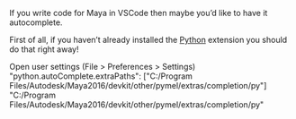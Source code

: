 If you write code for Maya in VSCode then maybe you’d like to have it autocomplete.

First of all, if you haven’t already installed the [Python](https://marketplace.visualstudio.com/items?itemName=donjayamanne.python) extension you should do that right away!

Open user settings (File > Preferences > Settings)
"python.autoComplete.extraPaths": ["C:/Program Files/Autodesk/Maya2016/devkit/other/pymel/extras/completion/py"]
"C:/Program Files/Autodesk/Maya2016/devkit/other/pymel/extras/completion/py"